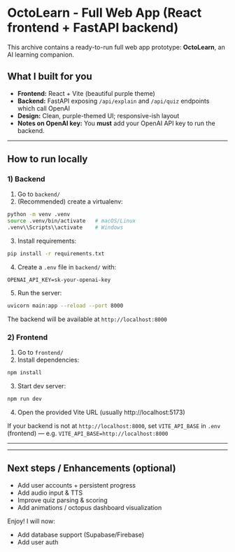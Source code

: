
# OctoLearn - Full Web App (React frontend + FastAPI backend)

This archive contains a ready-to-run full web app prototype: **OctoLearn**, an AI learning companion.

## What I built for you
- **Frontend:** React + Vite (beautiful purple theme)
- **Backend:** FastAPI exposing `/api/explain` and `/api/quiz` endpoints which call OpenAI
- **Design:** Clean, purple-themed UI; responsive-ish layout
- **Notes on OpenAI key:**  You **must** add your OpenAI API key to run the backend.

---

## How to run locally

### 1) Backend
1. Go to `backend/`
2. (Recommended) create a virtualenv:
```bash
python -m venv .venv
source .venv/bin/activate   # macOS/Linux
.venv\\Scripts\\activate    # Windows
```
3. Install requirements:
```bash
pip install -r requirements.txt
```
4. Create a `.env` file in `backend/` with:
```
OPENAI_API_KEY=sk-your-openai-key
```
5. Run the server:
```bash
uvicorn main:app --reload --port 8000
```

The backend will be available at `http://localhost:8000`

### 2) Frontend
1. Go to `frontend/`
2. Install dependencies:
```bash
npm install
```
3. Start dev server:
```bash
npm run dev
```
4. Open the provided Vite URL (usually http://localhost:5173)

If your backend is not at `http://localhost:8000`, set `VITE_API_BASE` in `.env` (frontend) — e.g. `VITE_API_BASE=http://localhost:8000`

---

---


## Next steps / Enhancements (optional)
- Add user accounts + persistent progress
- Add audio input & TTS
- Improve quiz parsing & scoring
- Add animations / octopus dashboard visualization

Enjoy! I will now:
- Add database support (Supabase/Firebase)
- Add user auth
